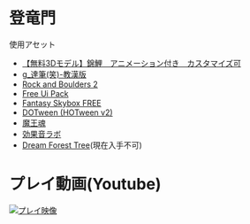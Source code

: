 # 登竜門
使用アセット
+ [【無料3Dモデル】錦鯉　アニメーション付き　カスタマイズ可](https://booth.pm/ja/items/4730698)
+ [g_達筆(笑)-教漢版](https://booth.pm/ja/items/176894)
+ [Rock and Boulders 2](https://assetstore.unity.com/packages/3d/props/exterior/rock-and-boulders-2-6947)
+ [Free Ui Pack](https://assetstore.unity.com/packages/2d/gui/icons/free-ui-pack-170878)
+ [Fantasy Skybox FREE](https://assetstore.unity.com/packages/2d/textures-materials/sky/fantasy-skybox-free-18353)
+ [DOTween (HOTween v2)](https://assetstore.unity.com/packages/tools/animation/dotween-hotween-v2-27676)
+ [魔王魂](https://maou.audio/)
+ [効果音ラボ](https://soundeffect-lab.info/)
+ [Dream Forest Tree](https://assetstore.unity.com/packages/3d/vegetation/trees/dream-forest-tree-105297)(現在入手不可)

# プレイ動画(Youtube)
[![プレイ映像](https://github.com/user-attachments/assets/fc5802e8-a681-442b-a603-cc5651267279)](https://youtu.be/MBalxDOLksc)

